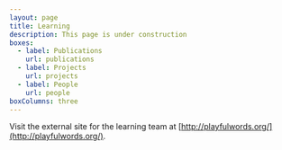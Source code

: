 ```yaml
---
layout: page
title: Learning
description: This page is under construction
boxes:
  - label: Publications
    url: publications
  - label: Projects
    url: projects
  - label: People
    url: people
boxColumns: three
---
```

Visit the external site for the learning team at [http://playfulwords.org/](http://playfulwords.org/).